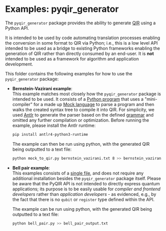 # Examples: pyqir_generator

The `pyqir_generator` package provides the ability to generate
[QIR](https://github.com/qir-alliance/qir-spec) using a Python API.

It is intended to be used by code automating translation processes enabling the
conversion in some format to QIR via Python; i.e., this is a low level API
intended to be used as a bridge to existing Python frameworks enabling the
generation of QIR rather than directly consumed by an end-user. It is **not**
intended to be used as a framework for algorithm and application development.

This folder contains the following examples for how to use the `pyqir_generator`
package:

- **Bernstein-Vazirani example**: <br/>
  This example matches most closely how the `pyqir_generator` package is
  intended to be used. It consists of a [Python
  program](https://github.com/qir-alliance/pyqir/tree/main/examples/generator/mock_to_qir.py)
  that uses a "mini-compiler" for a made up [Mock
  language](https://github.com/qir-alliance/pyqir/tree/main/examples/generator/mock_language)
  to parse a program and then walks the created syntax tree to compile it into
  QIR. For simplicity, we used [Antlr](https://www.antlr.org/) to generate the
  parser based on the defined
  [grammar](https://github.com/qir-alliance/pyqir/tree/main/examples/generator/mock_language/MockLanguage.g4)
  and omitted any further compilation or optimization. Before running the example,
  please install the Antlr runtime:

  ```bash
  pip install antlr4-python3-runtime
  ```

  The example can then be run using python, with the generated QIR being
  outputted to a text file:

  ```bash
  python mock_to_qir.py bernstein_vazirani.txt 8 >> bernstein_vazirani_output.txt
  ```

- **Bell pair example**: <br/>
  This examples consists of a [single
  file](https://github.com/qir-alliance/pyqir/tree/main/examples/generator/bell_pair.py),
  and does not require any additional installation besides the `pyqir_generator`
  package itself. Please be aware that the PyQIR API is not intended to directly
  express quantum applications; its purpose is to be easily usable for *compiler
  and frontend developers* rather than *application developers* - as evidenced,
  e.g., by the fact that there is no `qubit` or `register` type defined within
  the API.

  The example can be run using python, with the generated QIR being
  outputted to a text file:

  ```bash
  python bell_pair.py >> bell_pair_output.txt
  ```
